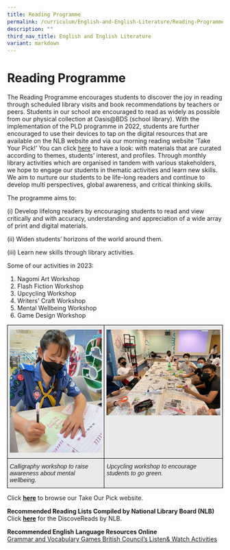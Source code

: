 ```yaml
---
title: Reading Programme
permalink: /curriculum/English-and-English-Literature/Reading-Programme/
description: ""
third_nav_title: English and English Literature
variant: markdown
---
```

Reading Programme
=================
The Reading Programme encourages students to discover the joy in reading through scheduled library visits and book recommendations by teachers or peers. Students in our school are encouraged to read as widely as possible from our physical collection at Oasis@BDS (school library). With the implementation of the PLD programme in 2022, students are further encouraged to use their devices to tap on the digital resources that are available on the NLB website and via our morning reading website ‘Take Your Pick!’ You can click [here](https://go.gov.sg/readingprogrammebds) to have a look:  with materials that are curated according to themes, students’ interest, and profiles. Through monthly library activities which are organised in tandem with various stakeholders, we hope to engage our students in thematic activities and learn new skills. We aim to nurture our students to be life-long readers and continue to develop multi perspectives, global awareness, and critical thinking skills.


The programme aims to:

(i) Develop lifelong readers by encouraging students to read and view critically and with accuracy, understanding and appreciation of a wide array of print and digital materials.

(ii) Widen students’ horizons of the world around them.

(iii) Learn new skills through library activities.

Some of our activities in 2023:

1.  Nagomi Art Workshop
2.  Flash Fiction Workshop
3.  Upcycling Workshop
4.  Writers' Craft Workshop
5.  Mental Wellbeing Workshop
6.  Game Design Workshop

<style type="text/css">
.tg  {border-collapse:collapse;border-spacing:0;}
.tg td{border-color:black;border-style:solid;border-width:1px;font-family:Arial, sans-serif;font-size:14px;
  overflow:hidden;padding:10px 5px;word-break:normal;}
.tg th{border-color:black;border-style:solid;border-width:1px;font-family:Arial, sans-serif;font-size:14px;
  font-weight:normal;overflow:hidden;padding:10px 5px;word-break:normal;}
.tg .tg-ii8k{background-color:#EAEAEA;color:#222;text-align:center;vertical-align:top}
.tg .tg-plpv{background-color:#EAEAEA;color:#222;font-style:italic;text-align:left;vertical-align:top}
</style>
<table class="tg">
<thead>
  <tr>
    <th class="tg-ii8k"><img src="/images/Str1.jpg" style="width:100%"></th>
    <th class="tg-ii8k"><img src="/images/str2.jpg" style="width:100%"></th>
  </tr>
</thead>
<tbody>
  <tr>
    <td class="tg-plpv">Calligraphy workshop to raise awareness about mental wellbeing. <br></td>
    <td class="tg-plpv">Upcycling workshop to encourage students to go green.  </td>
  </tr>
</tbody>
</table>



Click [<b>here</b>](https://go.gov.sg/takeyourpickbdsreadingprogramme) to browse our Take Our Pick website.


<b>Recommended Reading Lists Compiled by National Library Board (NLB)</b> <br>
Click&nbsp;[<b>here</b>](http://go.gov.sg/nlb-childrenandteens)&nbsp;for the DiscoveReads by NLB.  
  
<b>Recommended English Language Resources Online</b> <br>
[Grammar and Vocabulary Games British Council’s Listen&amp; Watch Activities](http://learnenglish.britishcouncil.org/en/listen-and-watch)